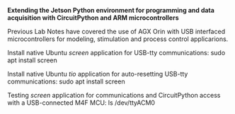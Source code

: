 **Extending the Jetson Python environment for programming and data acquisition with CircuitPython and ARM microcontrollers**

Previous Lab Notes have covered the use of AGX Orin with USB interfaced microcontrollers for modeling, stimulation and process control applicarions.

Install native Ubuntu *screen* application for USB-tty communications:
sudo apt install screen

Install native Ubuntu *tio* application for auto-resetting USB-tty communications:
sudo apt install screen

Testing *screen* application for communications and CircuitPython access with a USB-connected M4F MCU:
ls /dev/ttyACM0

